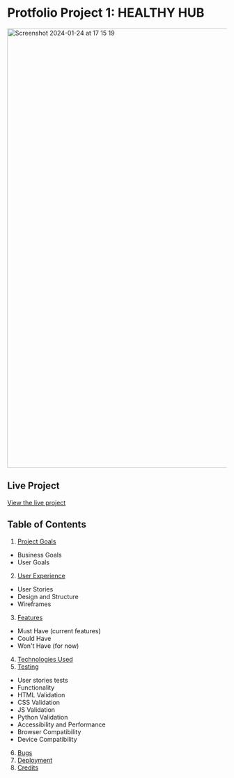# Protfolio Project 1: HEALTHY HUB

<img width="1010" alt="Screenshot 2024-01-24 at 17 15 19" src="https://github.com/raneem-yad/project-portfolio-1/assets/156793552/112ae367-3fe5-4e35-9f2c-b0fc2f491ca9">

## Live Project

[View the live project](https://restaurant-reviews-ms3-8bb62e7f7033.herokuapp.com/)

## Table of Contents
1. [Project Goals](#project-goals)
- Business Goals
- User Goals
2. [User Experience](#user-experience)
- User Stories
- Design and Structure
- Wireframes
3. [Features](#features)
- Must Have (current features)
- Could Have
- Won't Have (for now)
4. [Technologies Used](#technologies-used)
5. [Testing](#testing)
- User stories tests
- Functionality
- HTML Validation
- CSS Validation
- JS Validation
- Python Validation
- Accessibility and Performance
- Browser Compatibility
- Device Compatibility
6. [Bugs](#bugs)
7. [Deployment](#deployment)
8. [Credits](#credits)
